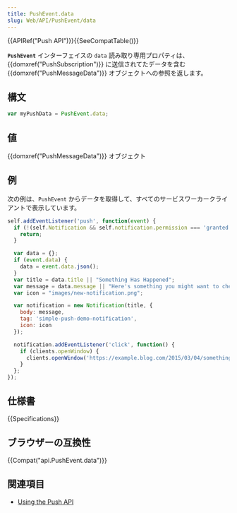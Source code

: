 ```yaml
---
title: PushEvent.data
slug: Web/API/PushEvent/data
---
```


{{APIRef("Push API")}}{{SeeCompatTable()}}

**`PushEvent`** インターフェイスの `data` 読み取り専用プロパティは、{{domxref("PushSubscription")}} に送信されてたデータを含む {{domxref("PushMessageData")}} オブジェクトへの参照を返します。

## 構文

```js
var myPushData = PushEvent.data;
```

## 値

{{domxref("PushMessageData")}} オブジェクト

## 例

次の例は、`PushEvent` からデータを取得して、すべてのサービスワーカークライアントで表示しています。

```js
self.addEventListener('push', function(event) {
  if (!(self.Notification && self.notification.permission === 'granted')) {
    return;
  }

  var data = {};
  if (event.data) {
    data = event.data.json();
  }
  var title = data.title || "Something Has Happened";
  var message = data.message || "Here's something you might want to check out.";
  var icon = "images/new-notification.png";

  var notification = new Notification(title, {
    body: message,
    tag: 'simple-push-demo-notification',
    icon: icon
  });

  notification.addEventListener('click', function() {
    if (clients.openWindow) {
      clients.openWindow('https://example.blog.com/2015/03/04/something-new.html');
    }
  };
});
```

## 仕様書

{{Specifications}}

## ブラウザーの互換性

{{Compat("api.PushEvent.data")}}

## 関連項目

- [Using the Push API](/ja/docs/Web/API/Push_API/Using_the_Push_API)
